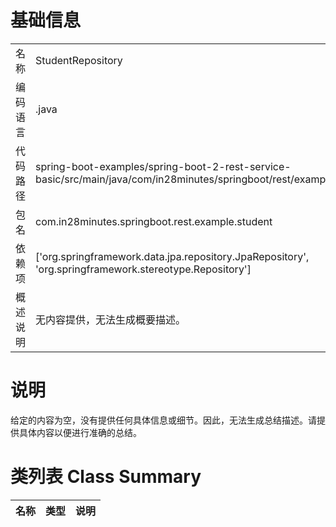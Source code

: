 # 基础信息

|      |      |
|------|------|
| 名称 | StudentRepository |
| 编码语言 | .java |
| 代码路径 | spring-boot-examples/spring-boot-2-rest-service-basic/src/main/java/com/in28minutes/springboot/rest/example/student/StudentRepository.java |
| 包名 | com.in28minutes.springboot.rest.example.student |
| 依赖项 | ['org.springframework.data.jpa.repository.JpaRepository', 'org.springframework.stereotype.Repository'] |
| 概述说明 | 无内容提供，无法生成概要描述。 |

# 说明

给定的内容为空，没有提供任何具体信息或细节。因此，无法生成总结描述。请提供具体内容以便进行准确的总结。

# 类列表 Class Summary

| 名称   | 类型  | 说明 |
|-------|------|-------------|




